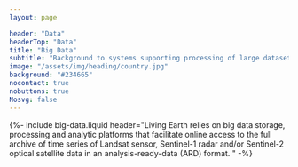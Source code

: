 ```yaml
---
layout: page

header: "Data"
headerTop: "Data"
title: "Big Data"
subtitle: "Background to systems supporting processing of large datasets."
image: "/assets/img/heading/country.jpg"
background: "#234665"
nocontact: true
nobuttons: true
Nosvg: false
---
```


{%-
include big-data.liquid
header="Living Earth relies on big data storage, processing and analytic platforms that facilitate online access to the full archive of time series of Landsat sensor, Sentinel-1 radar and/or Sentinel-2 optical satellite data in an analysis-ready-data (ARD) format. "
-%}
